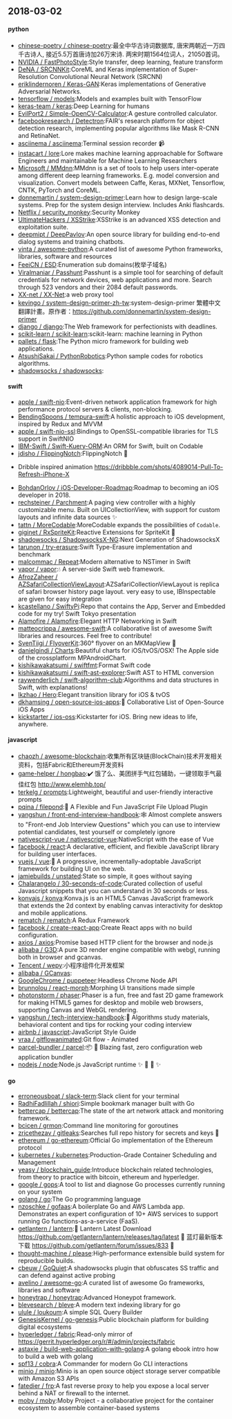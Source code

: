 ## 2018-03-02

#### python
* [chinese-poetry / chinese-poetry](https://github.com/chinese-poetry/chinese-poetry):最全中华古诗词数据库, 唐宋两朝近一万四千古诗人, 接近5.5万首唐诗加26万宋诗. 两宋时期1564位词人，21050首词。
* [NVIDIA / FastPhotoStyle](https://github.com/NVIDIA/FastPhotoStyle):Style transfer, deep learning, feature transform
* [DeNA / SRCNNKit](https://github.com/DeNA/SRCNNKit):CoreML and Keras implementation of Super-Resolution Convolutional Neural Network (SRCNN)
* [eriklindernoren / Keras-GAN](https://github.com/eriklindernoren/Keras-GAN):Keras implementations of Generative Adversarial Networks.
* [tensorflow / models](https://github.com/tensorflow/models):Models and examples built with TensorFlow
* [keras-team / keras](https://github.com/keras-team/keras):Deep Learning for humans
* [EvilPort2 / Simple-OpenCV-Calculator](https://github.com/EvilPort2/Simple-OpenCV-Calculator):A gesture controlled calculator.
* [facebookresearch / Detectron](https://github.com/facebookresearch/Detectron):FAIR's research platform for object detection research, implementing popular algorithms like Mask R-CNN and RetinaNet.
* [asciinema / asciinema](https://github.com/asciinema/asciinema):Terminal session recorder
📹
* [instacart / lore](https://github.com/instacart/lore):Lore makes machine learning approachable for Software Engineers and maintainable for Machine Learning Researchers
* [Microsoft / MMdnn](https://github.com/Microsoft/MMdnn):MMdnn is a set of tools to help users inter-operate among different deep learning frameworks. E.g. model conversion and visualization. Convert models between Caffe, Keras, MXNet, Tensorflow, CNTK, PyTorch and CoreML.
* [donnemartin / system-design-primer](https://github.com/donnemartin/system-design-primer):Learn how to design large-scale systems. Prep for the system design interview. Includes Anki flashcards.
* [Netflix / security_monkey](https://github.com/Netflix/security_monkey):Security Monkey
* [UltimateHackers / XSStrike](https://github.com/UltimateHackers/XSStrike):XSStrike is an advanced XSS detection and exploitation suite.
* [deepmipt / DeepPavlov](https://github.com/deepmipt/DeepPavlov):An open source library for building end-to-end dialog systems and training chatbots.
* [vinta / awesome-python](https://github.com/vinta/awesome-python):A curated list of awesome Python frameworks, libraries, software and resources
* [FeeiCN / ESD](https://github.com/FeeiCN/ESD):Enumeration sub domains(枚举子域名)
* [Viralmaniar / Passhunt](https://github.com/Viralmaniar/Passhunt):Passhunt is a simple tool for searching of default credentials for network devices, web applications and more. Search through 523 vendors and their 2084 default passwords.
* [XX-net / XX-Net](https://github.com/XX-net/XX-Net):a web proxy tool
* [kevingo / system-design-primer-zh-tw](https://github.com/kevingo/system-design-primer-zh-tw):system-design-primer 繁體中文翻譯計畫。原作者：https://github.com/donnemartin/system-design-primer
* [django / django](https://github.com/django/django):The Web framework for perfectionists with deadlines.
* [scikit-learn / scikit-learn](https://github.com/scikit-learn/scikit-learn):scikit-learn: machine learning in Python
* [pallets / flask](https://github.com/pallets/flask):The Python micro framework for building web applications.
* [AtsushiSakai / PythonRobotics](https://github.com/AtsushiSakai/PythonRobotics):Python sample codes for robotics algorithms.
* [shadowsocks / shadowsocks](https://github.com/shadowsocks/shadowsocks):

#### swift
* [apple / swift-nio](https://github.com/apple/swift-nio):Event-driven network application framework for high performance protocol servers & clients, non-blocking.
* [BendingSpoons / tempura-swift](https://github.com/BendingSpoons/tempura-swift):A holistic approach to iOS development, inspired by Redux and MVVM
* [apple / swift-nio-ssl](https://github.com/apple/swift-nio-ssl):Bindings to OpenSSL-compatible libraries for TLS support in SwiftNIO
* [IBM-Swift / Swift-Kuery-ORM](https://github.com/IBM-Swift/Swift-Kuery-ORM):An ORM for Swift, built on Codable
* [jdisho / FlippingNotch](https://github.com/jdisho/FlippingNotch):FlippingNotch
🤙
- Dribble inspired animation https://dribbble.com/shots/4089014-Pull-To-Refresh-iPhone-X
* [BohdanOrlov / iOS-Developer-Roadmap](https://github.com/BohdanOrlov/iOS-Developer-Roadmap):Roadmap to becoming an iOS developer in 2018.
* [rechsteiner / Parchment](https://github.com/rechsteiner/Parchment):A paging view controller with a highly customizable menu. Built on UICollectionView, with support for custom layouts and infinite data sources
✨
* [tattn / MoreCodable](https://github.com/tattn/MoreCodable):MoreCodable expands the possibilities of `Codable`.
* [giginet / RxSpriteKit](https://github.com/giginet/RxSpriteKit):Reactive Extensions for SpriteKit
👾
* [shadowsocks / ShadowsocksX-NG](https://github.com/shadowsocks/ShadowsocksX-NG):Next Generation of ShadowsocksX
* [tarunon / try-erasure](https://github.com/tarunon/try-erasure):Swift Type-Erasure implementation and benchmark
* [malcommac / Repeat](https://github.com/malcommac/Repeat):Modern alternative to NSTimer in Swift
* [vapor / vapor](https://github.com/vapor/vapor):💧
A server-side Swift web framework.
* [AfrozZaheer / AZSafariCollectionViewLayout](https://github.com/AfrozZaheer/AZSafariCollectionViewLayout):AZSafariCollectionViewLayout is replica of safari browser history page layout. very easy to use, IBInspectable are given for easy integration
* [kcastellano / SwiftyPi](https://github.com/kcastellano/SwiftyPi):Repo that contains the App, Server and Embedded code for my try! Swift Tokyo presentation
* [Alamofire / Alamofire](https://github.com/Alamofire/Alamofire):Elegant HTTP Networking in Swift
* [matteocrippa / awesome-swift](https://github.com/matteocrippa/awesome-swift):A collaborative list of awesome Swift libraries and resources. Feel free to contribute!
* [SvenTiigi / FlyoverKit](https://github.com/SvenTiigi/FlyoverKit):360° flyover on an MKMapView
🚁
* [danielgindi / Charts](https://github.com/danielgindi/Charts):Beautiful charts for iOS/tvOS/OSX! The Apple side of the crossplatform MPAndroidChart.
* [kishikawakatsumi / swiftfmt](https://github.com/kishikawakatsumi/swiftfmt):Format Swift code
* [kishikawakatsumi / swift-ast-explorer](https://github.com/kishikawakatsumi/swift-ast-explorer):Swift AST to HTML conversion
* [raywenderlich / swift-algorithm-club](https://github.com/raywenderlich/swift-algorithm-club):Algorithms and data structures in Swift, with explanations!
* [lkzhao / Hero](https://github.com/lkzhao/Hero):Elegant transition library for iOS & tvOS
* [dkhamsing / open-source-ios-apps](https://github.com/dkhamsing/open-source-ios-apps):📱
Collaborative List of Open-Source iOS Apps
* [kickstarter / ios-oss](https://github.com/kickstarter/ios-oss):Kickstarter for iOS. Bring new ideas to life, anywhere.

#### javascript
* [chaozh / awesome-blockchain](https://github.com/chaozh/awesome-blockchain):收集所有区块链(BlockChain)技术开发相关资料，包括Fabric和Ethereum开发资料
* [game-helper / hongbao](https://github.com/game-helper/hongbao):✔️
饿了么、美团拼手气红包辅助，一键领取手气最佳红包 http://www.elemhb.top/
* [terkelg / prompts](https://github.com/terkelg/prompts):Lightweight, beautiful and user-friendly interactive prompts
* [pqina / filepond](https://github.com/pqina/filepond):🌊
A Flexible and Fun JavaScript File Upload Plugin
* [yangshun / front-end-interview-handbook](https://github.com/yangshun/front-end-interview-handbook):🕸
Almost complete answers to "Front-end Job Interview Questions" which you can use to interview potential candidates, test yourself or completely ignore
* [nativescript-vue / nativescript-vue](https://github.com/nativescript-vue/nativescript-vue):NativeScript with the ease of Vue
* [facebook / react](https://github.com/facebook/react):A declarative, efficient, and flexible JavaScript library for building user interfaces.
* [vuejs / vue](https://github.com/vuejs/vue):🖖
A progressive, incrementally-adoptable JavaScript framework for building UI on the web.
* [jamiebuilds / unstated](https://github.com/jamiebuilds/unstated):State so simple, it goes without saying
* [Chalarangelo / 30-seconds-of-code](https://github.com/Chalarangelo/30-seconds-of-code):Curated collection of useful Javascript snippets that you can understand in 30 seconds or less.
* [konvajs / konva](https://github.com/konvajs/konva):Konva.js is an HTML5 Canvas JavaScript framework that extends the 2d context by enabling canvas interactivity for desktop and mobile applications.
* [rematch / rematch](https://github.com/rematch/rematch):A Redux Framework
* [facebook / create-react-app](https://github.com/facebook/create-react-app):Create React apps with no build configuration.
* [axios / axios](https://github.com/axios/axios):Promise based HTTP client for the browser and node.js
* [alibaba / G3D](https://github.com/alibaba/G3D):A pure 3D render engine compatible with webgl, running both in browser and gcanvas.
* [Tencent / wepy](https://github.com/Tencent/wepy):小程序组件化开发框架
* [alibaba / GCanvas](https://github.com/alibaba/GCanvas):
* [GoogleChrome / puppeteer](https://github.com/GoogleChrome/puppeteer):Headless Chrome Node API
* [brunnolou / react-morph](https://github.com/brunnolou/react-morph):Morphing Ui transitions made simple
* [photonstorm / phaser](https://github.com/photonstorm/phaser):Phaser is a fun, free and fast 2D game framework for making HTML5 games for desktop and mobile web browsers, supporting Canvas and WebGL rendering.
* [yangshun / tech-interview-handbook](https://github.com/yangshun/tech-interview-handbook):💯
Algorithms study materials, behavioral content and tips for rocking your coding interview
* [airbnb / javascript](https://github.com/airbnb/javascript):JavaScript Style Guide
* [vraa / gitflowanimated](https://github.com/vraa/gitflowanimated):Git flow - Animated
* [parcel-bundler / parcel](https://github.com/parcel-bundler/parcel):📦
🚀
Blazing fast, zero configuration web application bundler
* [nodejs / node](https://github.com/nodejs/node):Node.js JavaScript runtime
✨
🐢
🚀
✨

#### go
* [erroneousboat / slack-term](https://github.com/erroneousboat/slack-term):Slack client for your terminal
* [RadhiFadlillah / shiori](https://github.com/RadhiFadlillah/shiori):Simple bookmark manager built with Go
* [bettercap / bettercap](https://github.com/bettercap/bettercap):The state of the art network attack and monitoring framework.
* [bcicen / grmon](https://github.com/bcicen/grmon):Command line monitoring for goroutines
* [zricethezav / gitleaks](https://github.com/zricethezav/gitleaks):Searches full repo history for secrets and keys
🔑
* [ethereum / go-ethereum](https://github.com/ethereum/go-ethereum):Official Go implementation of the Ethereum protocol
* [kubernetes / kubernetes](https://github.com/kubernetes/kubernetes):Production-Grade Container Scheduling and Management
* [yeasy / blockchain_guide](https://github.com/yeasy/blockchain_guide):Introduce blockchain related technologies, from theory to practice with bitcoin, ethereum and hyperledger.
* [google / gops](https://github.com/google/gops):A tool to list and diagnose Go processes currently running on your system
* [golang / go](https://github.com/golang/go):The Go programming language
* [nzoschke / gofaas](https://github.com/nzoschke/gofaas):A boilerplate Go and AWS Lambda app. Demonstrates an expert configuration of 10+ AWS services to support running Go functions-as-a-service (FaaS).
* [getlantern / lantern](https://github.com/getlantern/lantern):🔴
Lantern Latest Download https://github.com/getlantern/lantern/releases/tag/latest
🔴
蓝灯最新版本下载 https://github.com/getlantern/forum/issues/833
🔴
* [thought-machine / please](https://github.com/thought-machine/please):High-performance extensible build system for reproducible builds.
* [cbeuw / GoQuiet](https://github.com/cbeuw/GoQuiet):A shadowsocks plugin that obfuscates SS traffic and can defend against active probing
* [avelino / awesome-go](https://github.com/avelino/awesome-go):A curated list of awesome Go frameworks, libraries and software
* [honeytrap / honeytrap](https://github.com/honeytrap/honeytrap):Advanced Honeypot framework.
* [blevesearch / bleve](https://github.com/blevesearch/bleve):A modern text indexing library for go
* [ulule / loukoum](https://github.com/ulule/loukoum):A simple SQL Query Builder
* [GenesisKernel / go-genesis](https://github.com/GenesisKernel/go-genesis):Public blockchain platform for building digital ecosystems
* [hyperledger / fabric](https://github.com/hyperledger/fabric):Read-only mirror of https://gerrit.hyperledger.org/r/#/admin/projects/fabric
* [astaxie / build-web-application-with-golang](https://github.com/astaxie/build-web-application-with-golang):A golang ebook intro how to build a web with golang
* [spf13 / cobra](https://github.com/spf13/cobra):A Commander for modern Go CLI interactions
* [minio / minio](https://github.com/minio/minio):Minio is an open source object storage server compatible with Amazon S3 APIs
* [fatedier / frp](https://github.com/fatedier/frp):A fast reverse proxy to help you expose a local server behind a NAT or firewall to the internet.
* [moby / moby](https://github.com/moby/moby):Moby Project - a collaborative project for the container ecosystem to assemble container-based systems
